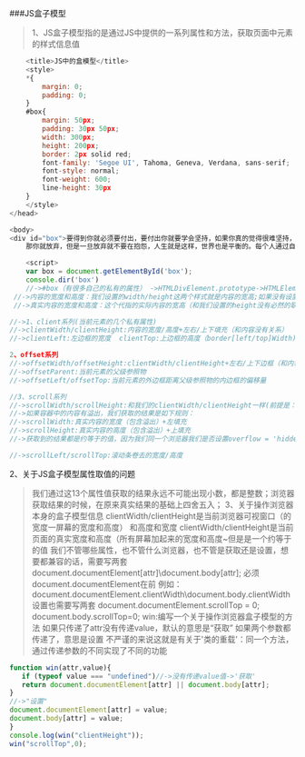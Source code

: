 ###JS盒子模型
> 1、JS盒子模型指的是通过JS中提供的一系列属性和方法，获取页面中元素的样式信息值
```javascript
    <title>JS中的盒模型</title>
    <style>
    *{
        margin: 0;
        padding: 0;
    }
    #box{
        margin: 50px;
        padding: 30px 50px;
        width: 300px;
        height: 200px;
        border: 2px solid red;
        font-family: 'Segoe UI', Tahoma, Geneva, Verdana, sans-serif;
        font-style: normal;
        font-weight: 600;
        line-height: 30px
    }
    </style>
</head>

<body>
<div id="box">要得到你就必须要付出，要付出你就要学会坚持，如果你真的觉得很难坚持，
    那你就放弃，但是一旦放弃就不要在抱怨，人生就是这样，世界也是平衡的。每个人通过自己的努力，活出了自己想要的样子</div>

    <script>
    var box = document.getElementById('box');
    console.dir('box')
    //->#box（有很多自己的私有的属性） ->HTMLDivElement.prototype->HTMLElement.prototype->Element.prototype ->Node.prototype->EvenTarget.prototype ->Object.prototype
 //->内容的宽度和高度：我们设置的width/height这两个样式就是内容的宽高;如果没有设置height值，容器的高度会根据里面的内容自己进行适应，这样获取的值就是真实内容的高，如果设置固定的高度了，不管内容是多了还是少了，其实我们内容的高度指的都是设定的那个值；
 //->真实内容的宽度和高度：这个代指的实际内容的宽高（和我们设置的height没有必然的联系），例如：我设置的高度为200px，如果内容有溢出，那么真实内容的高度要把溢出的内容高度也要加进来的

//->1、client系列(当前元素的几个私有属性)
//->clientWidth/clientHeight:内容的宽度/高度+左右/上下填充（和内容没有关系）
//->clientLeft:左边框的宽度  clientTop:上边框的高度（border[left/top]Width)

2、offset系列
//->offsetWidth/offsetHeight:clientWidth/clientHeight+左右/上下边框（和内容是否溢出也是没有任何关系的）
//->offsetParent:当前元素的父级参照物
//->offsetLeft/offsetTop:当前元素的外边框距离父级参照物的内边框的偏移量

//3、scroll系列
//->scrollWidth/scrollHeight:和我们的clientWidth/clientHeight一样(前提是：容器中的内容没有溢出的情况下)
//->如果容器中的内容有溢出，我们获取的结果是如下规则：
//->scrollWidth:真实内容的宽度（包含溢出）+左填充
//->scrollHeight:真实内容的高度（包含溢出）+上填充
//->获取到的结果都是约等于的值，因为我们同一个浏览器我们是否设置overflow = 'hidden'对于最终的结果是有影响的；在不同浏览器中我们获取到的结果也是不相同的

//->scrollLeft/scrollTop:滚动条卷去的宽度/高度
```
2、关于JS盒子模型属性取值的问题
> 我们通过这13个属性值获取的结果永远不可能出现小数，都是整数；浏览器获取结果的时候，在原来真实结果的基础上四舍五入；
3、关于操作浏览器本身的盒子模型信息
> clientWidth/clientHeight是当前浏览器可视窗口（的宽度一屏幕的宽度和高度） 和高度和宽度
> clientWidth/clientHeight是当前页面的真实宽度和高度（所有屏幕加起来的宽度和高度~但是是一个约等于的值 
> 我们不管哪些属性，也不管什么浏览器，也不管是获取还是设置，想要都兼容的话，需要写两套
> document.documentElement[attr]\\document.body[attr];  必须document.documentElement在前
> 例如：document.documentElement.clientWidth\\document.body.clientWidth
> 设置也需要写两套
> document.documentElement.scrollTop = 0;
> document.body.scrollTop=0;
> win:编写一个关于操作浏览器盒子模型的方法
> 如果只传递了attr没有传递value，默认的意思是“获取”
> 如果两个参数都传递了，意思是设置
> 不严谨的来说这就是有关于'类的重载'：同一个方法，通过传递参数的不同实现了不同的功能 
```javascript
function win(attr,value){
   if (typeof value === "undefined")//->没有传递value值->'获取'
   return document.documentElement[attr] || document.body[attr];
}
//->"设置"
document.documentElement[attr] = value;
document.body[attr] = value;
}
console.log(win("clientHeight"));
win("scrollTop",0);
```